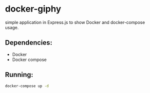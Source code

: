# docker-giphy

simple application in Express.js to show Docker and docker-compose usage.


## Dependencies:
- Docker
- Docker compose

## Running:
```sh
docker-compose up -d
```
